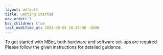 ```yaml
---
layout: default
title: Getting Started
nav_order: 3
has_children: true
last_modified_at: 2023-09-08 16:37:48 -0500
---
```

 

To get started with MBot, both hardware and software set-ups are required. Please follow the given instructions for detailed guidance.